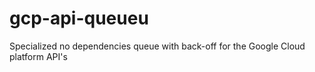 # gcp-api-queueu
Specialized no dependencies queue with back-off for the Google Cloud platform API's
